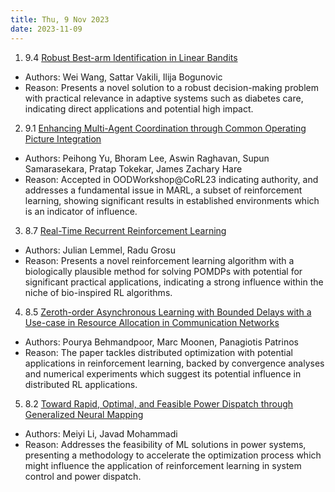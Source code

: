 ```yaml
---
title: Thu, 9 Nov 2023
date: 2023-11-09
---
```

1. 9.4 [Robust Best-arm Identification in Linear Bandits](https://arxiv.org/abs/2311.04731)
* Authors: Wei Wang, Sattar Vakili, Ilija Bogunovic
* Reason: Presents a novel solution to a robust decision-making problem with practical relevance in adaptive systems such as diabetes care, indicating direct applications and potential high impact.

2. 9.1 [Enhancing Multi-Agent Coordination through Common Operating Picture Integration](https://arxiv.org/abs/2311.04740)
* Authors: Peihong Yu, Bhoram Lee, Aswin Raghavan, Supun Samarasekara, Pratap Tokekar, James Zachary Hare
* Reason: Accepted in OODWorkshop@CoRL23 indicating authority, and addresses a fundamental issue in MARL, a subset of reinforcement learning, showing significant results in established environments which is an indicator of influence.

3. 8.7 [Real-Time Recurrent Reinforcement Learning](https://arxiv.org/abs/2311.04830)
* Authors: Julian Lemmel, Radu Grosu
* Reason: Presents a novel reinforcement learning algorithm with a biologically plausible method for solving POMDPs with potential for significant practical applications, indicating a strong influence within the niche of bio-inspired RL algorithms.

4. 8.5 [Zeroth-order Asynchronous Learning with Bounded Delays with a Use-case in Resource Allocation in Communication Networks](https://arxiv.org/abs/2311.04604)
* Authors: Pourya Behmandpoor, Marc Moonen, Panagiotis Patrinos
* Reason: The paper tackles distributed optimization with potential applications in reinforcement learning, backed by convergence analyses and numerical experiments which suggest its potential influence in distributed RL applications.

5. 8.2 [Toward Rapid, Optimal, and Feasible Power Dispatch through Generalized Neural Mapping](https://arxiv.org/abs/2311.04838)
* Authors: Meiyi Li, Javad Mohammadi
* Reason: Addresses the feasibility of ML solutions in power systems, presenting a methodology to accelerate the optimization process which might influence the application of reinforcement learning in system control and power dispatch.

